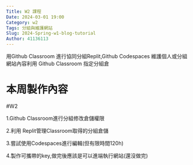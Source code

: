 ```yaml
---
Title: W2 課程
Date: 2024-03-01 19:00
Category: w2
Tags: 分組與維護網站
Slug: 2024-Spring-w1-blog-tutorial
Author: 41136113
---
```


用Github Classroom 進行協同分組Replit,Github Codespaces 維護個人或分組網站內容利用 Github Classroom 指定分組倉

<!-- PELICAN_END_SUMMARY -->

# 本周製作內容
#W2

1.Github Classroom進行分組修改倉儲權限

2.利用 Replit管理Classroom取得的分組倉儲

3.嘗試使用Codespaces進行編輯(但有限時間120h)

4.製作可攜帶的key,做完後應該是可以進端執行網站(還沒做完)





